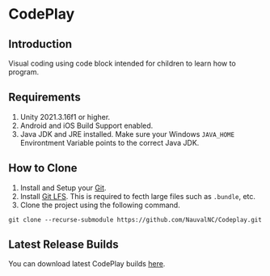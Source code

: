 # CodePlay

## Introduction
Visual coding using code block intended for children to learn how to program.

## Requirements
1. Unity 2021.3.16f1 or higher.
2. Android and iOS Build Support enabled.
3. Java JDK and JRE installed. Make sure your Windows `JAVA_HOME` Environtment Variable points to the correct Java JDK.

## How to Clone
1. Install and Setup your [Git](https://git-scm.com/).
2. Install [Git LFS](https://docs.github.com/en/repositories/working-with-files/managing-large-files/installing-git-large-file-storage). This is required to fecth large files such as `.bundle`, etc.
3. Clone the project using the following command.

  ```
  git clone --recurse-submodule https://github.com/NauvalNC/Codeplay.git
  ```
## Latest Release Builds
You can download latest CodePlay builds [here](https://nauval.itch.io/codeplay).
